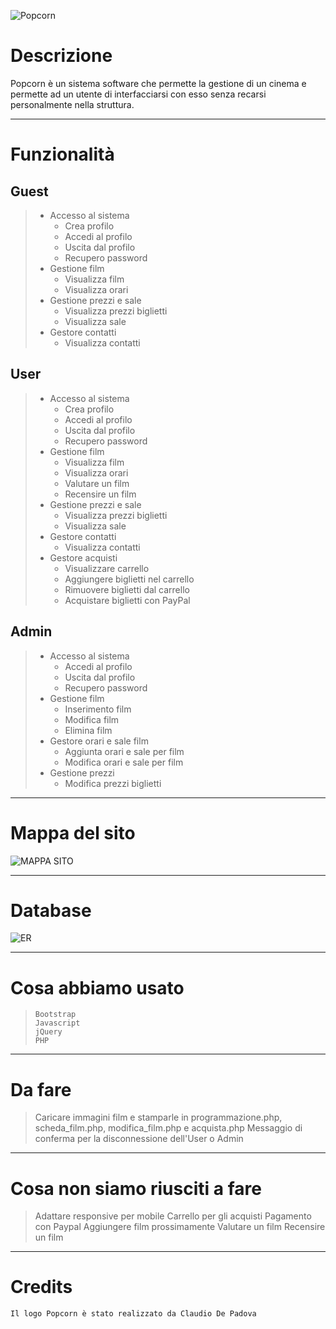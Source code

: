 ![Popcorn](https://cldup.com/1AYvlq29Z3.png)


Descrizione
===========

Popcorn è un sistema software che permette la gestione di un cinema e permette ad un utente di interfacciarsi con esso senza recarsi personalmente nella struttura.

----------

Funzionalità
============

Guest
-------
>   - Accesso al sistema
>     - Crea profilo
>     - Accedi al profilo
>     - Uscita dal profilo
>     - Recupero password
>   - Gestione film
>     - Visualizza film
>     - Visualizza orari
>   - Gestione prezzi e sale
>     - Visualizza prezzi biglietti
>     - Visualizza sale
>   - Gestore contatti
>     - Visualizza contatti  

User
----
>   - Accesso al sistema
>     - Crea profilo
>     - Accedi al profilo
>     - Uscita dal profilo
>     - Recupero password
>   - Gestione film
>     - Visualizza film
>     - Visualizza orari
>     - Valutare un film
>     - Recensire un film
>   - Gestione prezzi e sale
>     - Visualizza prezzi biglietti
>     - Visualizza sale
>   - Gestore contatti
>     - Visualizza contatti  
>   - Gestore acquisti
>     - Visualizzare carrello
>     - Aggiungere biglietti nel carrello
>     - Rimuovere biglietti dal carrello
>     - Acquistare biglietti con PayPal
       
Admin
---------------

>   - Accesso al sistema
>     - Accedi al profilo
>     - Uscita dal profilo
>     - Recupero password
>   - Gestione film
>     - Inserimento film
>     - Modifica film
>     - Elimina film
>   - Gestore orari e sale film
>     - Aggiunta orari e sale per film
>     - Modifica orari e sale per film
>   - Gestione prezzi 
>      - Modifica prezzi biglietti

----------

Mappa del sito
=======
![MAPPA SITO](https://cldup.com/BAkc13_Voq.PNG)

----------


Database
========

![ER](https://cldup.com/L-GaRtP1h2.png)
     

----------


Cosa abbiamo usato
==================
>     Bootstrap
>     Javascript
>     jQuery
>     PHP 
----------

Da fare
==================

>Caricare immagini film e stamparle in programmazione.php, scheda_film.php, modifica_film.php e acquista.php
>Messaggio di conferma per la disconnessione dell'User o Admin
----------

Cosa non siamo riusciti a fare
==================

>Adattare responsive per mobile
>Carrello per gli acquisti
>Pagamento con Paypal
>Aggiungere film prossimamente
>Valutare un film
>Recensire un film
----------

Credits
=======
    Il logo Popcorn è stato realizzato da Claudio De Padova
